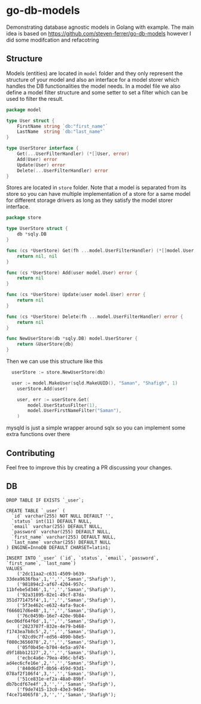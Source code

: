 # go-db-models

Demonstrating database agnostic models in Golang with example. The main idea is based on https://github.com/steven-ferrer/go-db-models however I did some modifcation and refacotring

## Structure

Models (entities) are located in `model` folder and they only represent the structure of your model and also an interface for a model storer which handles the DB functionalities the model needs. In a model file we also define a model filter structure and some setter to set a filter which can be used to filter the result.

```go
package model

type User struct {
	FirstName string `db:"first_name"`
	LastName  string `db:"last_name"`
}

type UserStorer interface {
	Get(...UserFilterHandler) (*[]User, error)
	Add(User) error
	Update(User) error
	Delete(...UserFilterHandler) error
}
```

Stores are located in `store` folder. Note that a model is separated from its store so you can have multiple implementation of a store for a same model for different  storage drivers as long as they satisfy the model storer interface. 

```go
package store

type UserStore struct {
	db *sqly.DB
}

func (cs *UserStore) Get(fh ...model.UserFilterHandler) (*[]model.User, error) {
	return nil, nil
}

func (cs *UserStore) Add(user model.User) error {
	return nil
}

func (cs *UserStore) Update(user model.User) error {
	return nil
}

func (cs *UserStore) Delete(fh ...model.UserFilterHandler) error {
	return nil
}

func NewUserStore(db *sqly.DB) model.UserStorer {
	return &UserStore{db}
}
```

Then we can use this structure like this
```go
  userStore := store.NewUserStore(db)

  user := model.MakeUser(sqld.MakeUUID(), "Saman", "Shafigh", 1)
	userStore.Add(user)

	user, err := userStore.Get(
		model.UserStatusFilter(1),
		model.UserFirstNameFilter("Saman"),
	)
```

mysqld is just a simple wrapper around sqlx so you can implement some extra functions over there  

## Contributing

Feel free to improve this by creating a PR discussing your changes.


## DB 

```
DROP TABLE IF EXISTS `_user`;

CREATE TABLE `_user` (
  `id` varchar(255) NOT NULL DEFAULT '',
  `status` int(11) DEFAULT NULL,
  `email` varchar(255) DEFAULT NULL,
  `password` varchar(255) DEFAULT NULL,
  `first_name` varchar(255) DEFAULT NULL,
  `last_name` varchar(255) DEFAULT NULL
) ENGINE=InnoDB DEFAULT CHARSET=latin1;

INSERT INTO `_user` (`id`, `status`, `email`, `password`, `first_name`, `last_name`)
VALUES
	('2dc11aa2-c631-4509-b639-33dea9636fba',1,'','','Saman','Shafigh'),
	('981894c2-af67-4204-957c-11bfebe5d346',1,'','','Saman','Shafigh'),
	('92a31895-82e1-49cf-87da-351d771475f4',1,'','','Saman','Shafigh'),
	('5f3e462c-e632-4afa-9ac4-f666017d6e48',1,'','','Saman','Shafigh'),
	('76c0459b-16e7-420e-9b84-6ec06df64f6d',1,'','','Saman','Shafigh'),
	('2823787f-832e-4e79-b468-f1743ea7b8c5',2,'','','Saman','Shafigh'),
	('02cd9c7f-ed56-4090-b8e5-f080c3656078',2,'','','Saman','Shafigh'),
	('05f0b45e-b704-4e5a-a974-d9f18bb12127',2,'','','Saman','Shafigh'),
	('ecbc4a6e-79ea-496c-bf45-ad4ec6cfe16e',2,'','','Saman','Shafigh'),
	('840d6d7f-0b56-459d-93d1-078af2f106f4',3,'','','Saman','Shafigh'),
	('51ce831e-ef2a-48a0-89bf-db7bcdf67e4f',3,'','','Saman','Shafigh'),
	('f9de7415-13c0-43e3-945e-f4ce714065f8',3,'','','Saman','Shafigh');
```